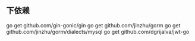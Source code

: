 ## 下依赖
go get github.com/gin-gonic/gin
go get github.com/jinzhu/gorm
go get github.com/jinzhu/gorm/dialects/mysql
go get github.com/dgrijalva/jwt-go
